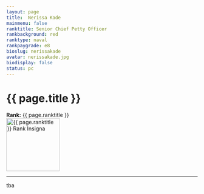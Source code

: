 ```yaml
---
layout: page
title:  Nerissa Kade
mainmenu: false
ranktitle: Senior Chief Petty Officer
rankbackground: red
ranktype: naval
rankpaygrade: e8
bioslug: nerissakade
avatar: nerissakade.jpg
biodisplay: false
status: pc
---
```

# {{ page.title }}
**Rank:** {{ page.ranktitle }}  
<img src="//img.sigma-division.com/ranks/{{ page.rankimg }}" width="140" class="img-fluid" alt="{{ page.ranktitle }} Rank Insigna">  

---
tba